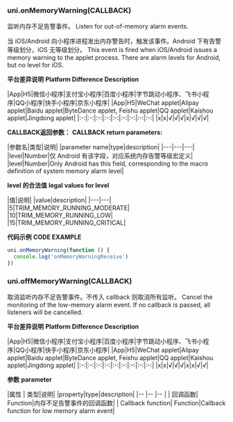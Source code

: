 ### uni.onMemoryWarning(CALLBACK)

监听内存不足告警事件。
Listen for out-of-memory alarm events.

当 iOS/Android 向小程序进程发出内存警告时，触发该事件。Android 下有告警等级划分，iOS 无等级划分。
This event is fired when iOS/Android issues a memory warning to the applet process. There are alarm levels for Android, but no level for iOS.

**平台差异说明**
**Platform Difference Description**

|App|H5|微信小程序|支付宝小程序|百度小程序|字节跳动小程序、飞书小程序|QQ小程序|快手小程序|京东小程序|
|App|H5|WeChat applet|Alipay applet|Baidu applet|ByteDance applet, Feishu applet|QQ applet|Kaishou applet|Jingdong applet|
|:-:|:-:|:-:|:-:|:-:|:-:|:-:|:-:|:-:|
|x|x|√|√|√|x|√|√|√|

**CALLBACK返回参数：**
**CALLBACK return parameters:**

|参数名|类型|说明|
|parameter name|type|description|
|---|---|---|
|level|Number|仅 Android 有该字段，对应系统内存告警等级宏定义|
|level|Number|Only Android has this field, corresponding to the macro definition of system memory alarm level|

**level 的合法值**
**legal values for level**

|值|说明|
|value|description|
|---|---|
|5|TRIM_MEMORY_RUNNING_MODERATE|
|10|TRIM_MEMORY_RUNNING_LOW|
|15|TRIM_MEMORY_RUNNING_CRITICAL|

**代码示例**
**CODE EXAMPLE**

```javascript
uni.onMemoryWarning(function () {
  console.log('onMemoryWarningReceive')
})
```

### uni.offMemoryWarning(CALLBACK)

取消监听内存不足告警事件。不传入 callback 则取消所有监听。
Cancel the monitoring of the low-memory alarm event. If no callback is passed, all listeners will be cancelled.


**平台差异说明**
**Platform Difference Description**

|App|H5|微信小程序|支付宝小程序|百度小程序|字节跳动小程序、飞书小程序|QQ小程序|快手小程序|京东小程序|
|App|H5|WeChat applet|Alipay applet|Baidu applet|ByteDance applet, Feishu applet|QQ applet|Kaishou applet|Jingdong applet|
|:-:|:-:|:-:|:-:|:-:|:-:|:-:|:-:|:-:|
|x|x|√|√|√|x|x|√|√|


**参数**
**parameter**

|属性	|	类型|说明|
|property|type|description|
|--	|--	|--	|
|	回调函数|	Function|内存不足告警事件的回调函数|
| Callback function| Function|Callback function for low memory alarm event|


